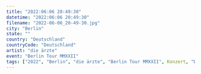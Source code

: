 ```yaml
---
title: "2022:06:06 20:49:30"
datetime: "2022:06:06 20:49:30"
filename: "2022-06-06_20-49-30.jpg"
city: "Berlin"
state: ""
country: "Deutschland"
countryCode: "Deutschland"
artist: "die ärzte"
event: "Berlin Tour MMXXII"
tags: ["2022", "Berlin", "die ärzte", "Berlin Tour MMXXII", Konzert, "Deutschland"]
---
```

